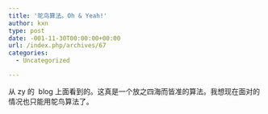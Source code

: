 ```yaml
---
title: '鸵鸟算法。Oh & Yeah!'
author: kxn
type: post
date: -001-11-30T00:00:00+00:00
url: /index.php/archives/67
categories:
  - Uncategorized

---
```

从 zy 的  blog 上面看到的。这真是一个放之四海而皆准的算法。我想现在面对的情况也只能用鸵鸟算法了。